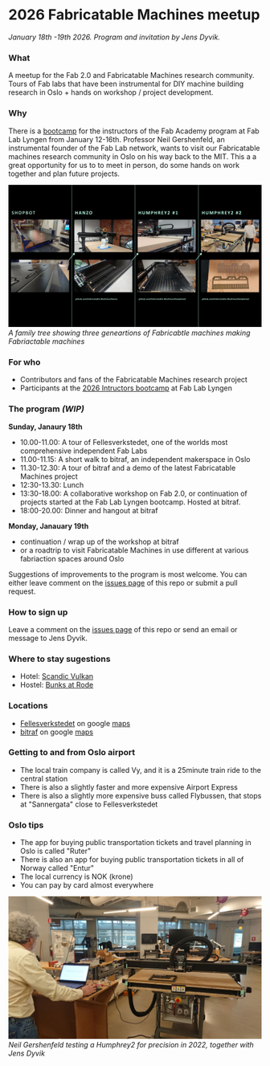 # 2026 Fabricatable Machines meetup
*January 18th -19th 2026. Program and invitation by Jens Dyvik.*

### What

A meetup for the Fab 2.0 and Fabricatable Machines research community. Tours of Fab labs that have been instrumental for DIY machine building research in Oslo + hands on workshop / project development.

### Why

There is a [bootcamp](https://academany.fabcloud.io/fabacademy/2026/bootcamp-instructors/) for the instructors of the Fab Academy program at Fab Lab Lyngen from January 12-16th. Professor Neil Gershenfeld, an instrumental founder of the Fab Lab network, wants to visit our Fabricatable machines research community in Oslo on his way back to the MIT. This a a great opportunity for us to to meet in person, do some hands on work together and plan future projects.

![](/img/fabricatable-machines-second-gen-family-tree.jpg)
*A family tree showing three geneartions of Fabricabtle machines making Fabriactable machines*


### For who

- Contributors and fans of the Fabricatable Machines research project
- Participants at the [2026 Intructors bootcamp](https://academany.fabcloud.io/fabacademy/2026/bootcamp-instructors/) at Fab Lab Lyngen

### The program *(WIP)*

**Sunday, Janaury 18th**
- 10.00-11.00: A tour of Fellesverkstedet, one of the worlds most comprehensive independent Fab Labs
- 11.00-11.15: A short walk to bitraf, an independent makerspace in Oslo
- 11.30-12.30: A tour of bitraf and a demo of the latest Fabricatable Machines project
- 12:30-13.30: Lunch
- 13:30-18.00: A collaborative workshop on Fab 2.0, or continuation of projects started at the Fab Lab Lyngen bootcamp. Hosted at bitraf.
- 18:00-20.00: Dinner and hangout at bitraf


**Monday, Janauary 19th**
- continuation / wrap up of the workshop at bitraf
- or a roadtrip to visit Fabricatable Machines in use different at various fabriaction spaces around Oslo

Suggestions of improvements to the program is most welcome. You can either leave comment on the [issues page](https://github.com/Fabricatable-Machines/2026-meetup/issues) of this repo or submit a pull request.

### How to sign up

Leave a comment on the [issues page](https://github.com/Fabricatable-Machines/2026-meetup/issues) of this repo or send an email or message to Jens Dyvik.


### Where to stay sugestions

- Hotel: [Scandic Vulkan](https://www.scandichotels.com/no/hotell/scandic-vulkan#overview)
- Hostel: [Bunks at Rode](https://www.bunks.no/)


### Locations

- [Fellesverkstedet](https://www.fellesverkstedet.no/) on google [maps](https://maps.app.goo.gl/YAAGDTWJP7brWkxe9)
- [bitraf](https://bitraf.no/) on google [maps](https://maps.app.goo.gl/bg4xb8eoL4uFsKy88)


### Getting to and from Oslo airport

- The local train company is called Vy, and it is a 25minute train ride to the central station
- There is also a slightly faster and more expensive Airport Express
- There is also a slightly more expensive buss called Flybussen, that stops at "Sannergata" close to Fellesverkstedet


### Oslo tips

- The app for buying public transportation tickets and travel planning in Oslo is called "Ruter"
- There is also an app for buying public transportation tickets in all of Norway called "Entur"
- The local currency is NOK (krone)
- You can pay by card almost everywhere

![](/img/neil-testing-humphrey2.jpg)
*Neil Gershenfeld testing a Humphrey2 for precision in 2022, together with Jens Dyvik*
